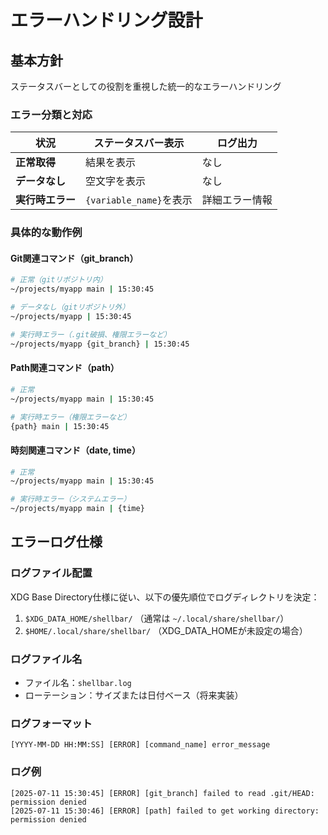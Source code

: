 # エラーハンドリング設計

## 基本方針

ステータスバーとしての役割を重視した統一的なエラーハンドリング

### エラー分類と対応

| 状況             | ステータスバー表示      | ログ出力       |
| ---------------- | ----------------------- | -------------- |
| **正常取得**     | 結果を表示              | なし           |
| **データなし**   | 空文字を表示            | なし           |
| **実行時エラー** | `{variable_name}`を表示 | 詳細エラー情報 |

### 具体的な動作例

#### Git関連コマンド（git_branch）

```bash
# 正常（gitリポジトリ内）
~/projects/myapp main | 15:30:45

# データなし（gitリポジトリ外）
~/projects/myapp | 15:30:45

# 実行時エラー（.git破損、権限エラーなど）
~/projects/myapp {git_branch} | 15:30:45
```

#### Path関連コマンド（path）

```bash
# 正常
~/projects/myapp main | 15:30:45

# 実行時エラー（権限エラーなど）
{path} main | 15:30:45
```

#### 時刻関連コマンド（date, time）

```bash
# 正常
~/projects/myapp main | 15:30:45

# 実行時エラー（システムエラー）
~/projects/myapp main | {time}
```

## エラーログ仕様

### ログファイル配置

XDG Base Directory仕様に従い、以下の優先順位でログディレクトリを決定：

1. `$XDG_DATA_HOME/shellbar/` （通常は `~/.local/share/shellbar/`）
2. `$HOME/.local/share/shellbar/` （XDG_DATA_HOMEが未設定の場合）

### ログファイル名

- ファイル名：`shellbar.log`
- ローテーション：サイズまたは日付ベース（将来実装）

### ログフォーマット

```
[YYYY-MM-DD HH:MM:SS] [ERROR] [command_name] error_message
```

### ログ例

```
[2025-07-11 15:30:45] [ERROR] [git_branch] failed to read .git/HEAD: permission denied
[2025-07-11 15:30:46] [ERROR] [path] failed to get working directory: permission denied
```
